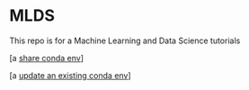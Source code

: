 # MLDS
This repo is for a Machine Learning and Data Science tutorials

[a [share conda env](https://stackoverflow.com/questions/39280638/how-to-share-conda-environments-across-platforms)]

[a [update an existing conda env](https://stackoverflow.com/questions/42352841/how-to-update-an-existing-conda-environment-with-a-yml-file)]